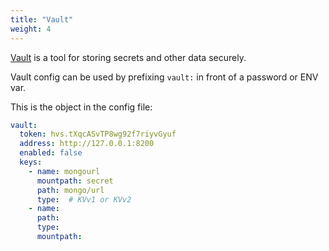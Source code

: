 ```yaml
---
title: "Vault"
weight: 4
---
```


[Vault](https://www.vaultproject.io/) is a tool for storing secrets and other data securely.

Vault config can be used by prefixing `vault:` in front of a password or ENV var.

This is the object in the config file:

```yaml
vault:
  token: hvs.tXqcASvTP8wg92f7riyvGyuf
  address: http://127.0.0.1:8200
  enabled: false
  keys:
    - name: mongourl
      mountpath: secret
      path: mongo/url
      type:  # KVv1 or KVv2
    - name:
      path:
      type:
      mountpath:
```
